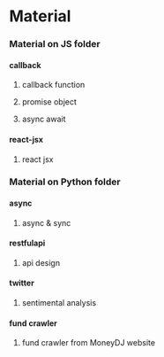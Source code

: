 # Material

### Material on JS folder

#### callback

1. callback function

2. promise object

3. async await

#### react-jsx

1. react jsx

### Material on Python folder

#### async

1. async & sync

#### restfulapi

1. api design

#### twitter

1. sentimental analysis

#### fund crawler

1. fund crawler from MoneyDJ website
